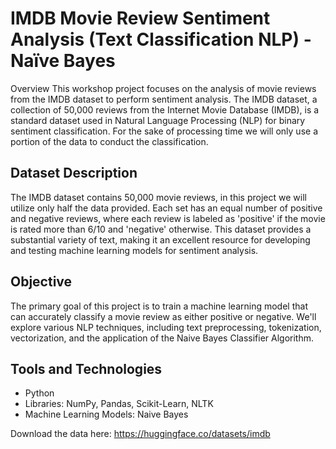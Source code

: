 # IMDB Movie Review Sentiment Analysis  (Text Classification NLP) - Naïve Bayes
Overview
This workshop project focuses on the analysis of movie reviews from the IMDB dataset to perform sentiment analysis. The IMDB dataset, a collection of 50,000 reviews from the Internet Movie Database (IMDB), is a standard dataset used in Natural Language Processing (NLP) for binary sentiment classification. For the sake of processing time we will only use a portion of the data to conduct the classification.

## Dataset Description
The IMDB dataset contains 50,000 movie reviews, in this project we will utilize only half the data provided. Each set has an equal number of positive and negative reviews, where each review is labeled as 'positive' if the movie is rated more than 6/10 and 'negative' otherwise. This dataset provides a substantial variety of text, making it an excellent resource for developing and testing machine learning models for sentiment analysis.

## Objective
The primary goal of this project is to train a machine learning model that can accurately classify a movie review as either positive or negative. We'll explore various NLP techniques, including text preprocessing, tokenization, vectorization, and the application of the Naive Bayes Classifier Algorithm. 

## Tools and Technologies
* Python
* Libraries: NumPy, Pandas, Scikit-Learn, NLTK
* Machine Learning Models: Naive Bayes

Download the data here: https://huggingface.co/datasets/imdb
